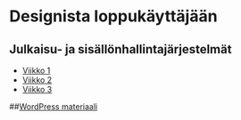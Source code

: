 # Designista loppukäyttäjään
## Julkaisu- ja sisällönhallintajärjestelmät
* [Viikko 1](viikko1/viikko1.md)
* [Viikko 2](viikko2/viikko2.md)
* [Viikko 3](viikko3/viikko3.md)

##[WordPress materiaali](https://moodle.metropolia.fi/course/view.php?id=7522)